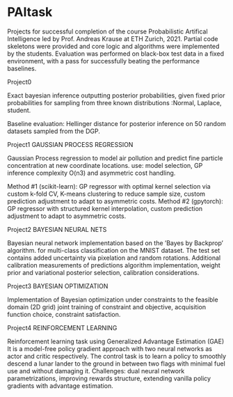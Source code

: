 # PAItask

Projects for successful completion of the course Probabilistic Artifical Intelligence led by Prof. Andreas Krause at ETH Zurich, 2021. Partial code skeletons were provided and core logic and algorithms were implemented by the students. Evaluation was performed on black-box test data in a fixed environment, with a pass for successfully beating the performance baselines.


Project0

Exact bayesian inference outputting posterior probabilities, given fixed prior probabilities for sampling from three known distributions :Normal, Laplace, student.

Baseline evaluation: Hellinger distance for posterior inference on 50 random datasets sampled from the DGP.


Project1 GAUSSIAN PROCESS REGRESSION

Gaussian Process regression to model air pollution and predict fine particle concentration at new coordinate locations.
use: model selection, GP inference complexity O(n3) and asymmetric cost handling.

Method #1 (scikit-learn): GP regressor with optimal kernel selection via custom k-fold CV, K-means clustering to reduce sample size, custom prediction adjustment to adapt to asymmetric costs.
Method #2 (gpytorch): GP regressor with structured kernel interpolation, custom prediction adjustment to adapt to asymmetric costs.



Project2 BAYESIAN NEURAL NETS 

Bayesian neural network implementation based on the ’Bayes by Backprop’ algorithm. for multi-class classification on the MNIST dataset. The test set contains added uncertainty via pixelation and random rotations. Additional calibration measurements of predictions
algorithm implementation, weight prior and variational posterior selection, calibration considerations.



Project3 BAYESIAN OPTIMIZATION

Implementation of Bayesian optimization under constraints to the feasible domain (2D grid)
joint training of constraint and objective, acquisition function choice, constraint satisfaction.



Project4 REINFORCEMENT LEARNING

Reinforcement learning task using Generalized Advantage Estimation (GAE)
It is a model-free policy gradient approach with two neural networks as actor and critic respectively. The control task is to learn a policy to smoothly descend a lunar lander to the ground in between two flags with minimal fuel use and without damaging it.
Challenges: dual neural network parametrizations, improving rewards structure, extending vanilla policy gradients with advantage estimation.



